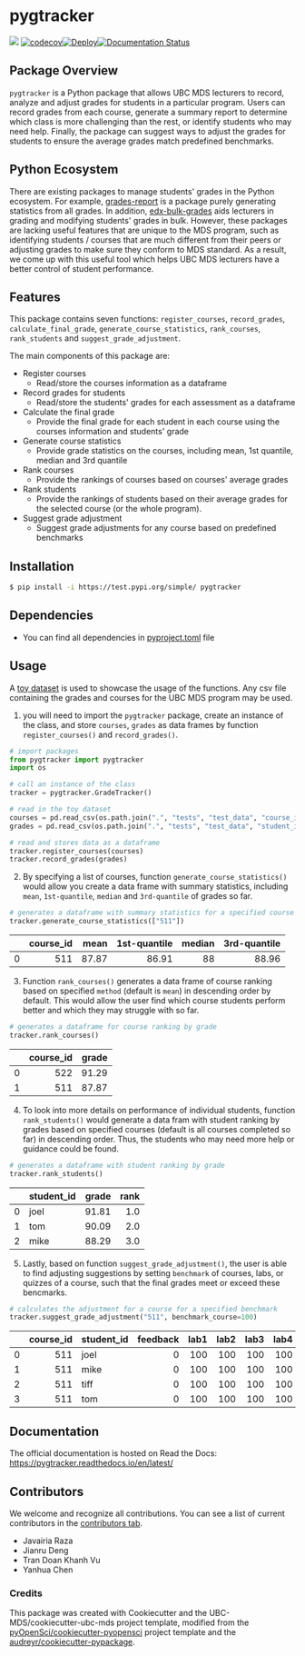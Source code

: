 # pygtracker 

![](https://github.com/UBC-MDS/pygtracker/workflows/build/badge.svg) [![codecov](https://codecov.io/gh/UBC-MDS/pygtracker/branch/main/graph/badge.svg)](https://codecov.io/gh/UBC-MDS/pygtracker)[![Deploy](https://github.com/UBC-MDS/pygtracker/actions/workflows/deploy.yml/badge.svg)](https://github.com/UBC-MDS/pygtracker/actions/workflows/deploy.yml)[![Documentation Status](https://readthedocs.org/projects/pygtracker/badge/?version=latest)](https://pygtracker.readthedocs.io/en/latest/?badge=latest)

## Package Overview
`pygtracker` is a Python package that allows UBC MDS lecturers to record, analyze and adjust grades for students in a particular program. Users can record grades from each course, generate a summary report to determine which class is more challenging than the rest, or identify students who may need help. Finally, the package can suggest ways to adjust the grades for students to ensure the average grades match predefined benchmarks. 

## Python Ecosystem
There are existing packages to manage students' grades in the Python ecosystem. For example, [grades-report](https://pypi.org/project/grades-report/) is a package purely generating statistics from all grades. In addition, [edx-bulk-grades](https://pypi.org/project/edx-bulk-grades/) aids lecturers in grading and modifying students' grades in bulk. However, these packages are lacking useful features that are unique to the MDS program, such as identifying students / courses that are much different from their peers or adjusting grades to make sure they conform to MDS standard. As a result, we come up with this useful tool which helps UBC MDS lecturers have a better control of student performance.

## Features
This package contains seven functions: `register_courses`, `record_grades`, `calculate_final_grade`, `generate_course_statistics`, `rank_courses`, `rank_students` and `suggest_grade_adjustment`.

The main components of this package are:

- Register courses
  - Read/store the courses information as a dataframe
- Record grades for students
  - Read/store the students' grades for each assessment as a dataframe
- Calculate the final grade
  - Provide the final grade for each student in each course using the courses information and students' grade
- Generate course statistics
  - Provide grade statistics on the courses, including mean, 1st quantile, median and 3rd quantile
- Rank courses
  - Provide the rankings of courses based on courses' average grades
- Rank students
  - Provide the rankings of students based on their average grades for the selected course (or the whole program).
- Suggest grade adjustment
  - Suggest grade adjustments for any course based on predefined benchmarks
  
## Installation

```bash
$ pip install -i https://test.pypi.org/simple/ pygtracker
```

## Dependencies

- You can find all dependencies in [pyproject.toml](https://github.com/UBC-MDS/pygtracker/blob/main/pyproject.toml) file

## Usage

A [toy dataset](https://github.com/UBC-MDS/pygtracker/tree/main/tests/test_data) is used to showcase the usage of the functions. Any csv file containing the grades and courses for the UBC MDS program may be used. 

1. you will need to import the `pygtracker` package, create an instance of the class, and store `courses`, `grades` as data frames by function `register_courses()` and `record_grades()`.

```python
# import packages 
from pygtracker import pygtracker 
import os 

# call an instance of the class
tracker = pygtracker.GradeTracker()

# read in the toy dataset 
courses = pd.read_csv(os.path.join(".", "tests", "test_data", "course_info.csv"))
grades = pd.read_csv(os.path.join(".", "tests", "test_data", "student_info.csv"))

# read and stores data as a dataframe 
tracker.register_courses(courses)
tracker.record_grades(grades)
```
2. By specifying a list of courses, function `generate_course_statistics()` would allow you create a data frame with summary statistics, including `mean`, `1st-quantile`, `median` and `3rd-quantile` of grades so far.

```python
# generates a dataframe with summary statistics for a specified course 
tracker.generate_course_statistics(["511"])
```
|    |   course_id |   mean |   1st-quantile |   median |   3rd-quantile |
|---:|------------:|-------:|---------------:|---------:|---------------:|
|  0 |         511 |  87.87 |          86.91 |       88 |          88.96 |

3. Function `rank_courses()` generates a data frame of course ranking based on specified `method` (default is `mean`) in descending order by default. This would allow the user find which course students perform better and which they may struggle with so far.

```python
# generates a dataframe for course ranking by grade 
tracker.rank_courses()
```
|    |   course_id |   grade |
|---:|------------:|--------:|
|  0 |         522 |   91.29 |
|  1 |         511 |   87.87 |

4. To look into more details on performance of individual students, function `rank_students()` would generate a data fram with student ranking by grades based on specified courses (default is all courses completed so far) in descending order. Thus, the students who may need more help or guidance could be found.

```python 
# generates a dataframe with student ranking by grade 
tracker.rank_students()
```
|    | student_id   |   grade |   rank   |
|---:|:-------------|--------:|---------:|
|  0 | joel         |   91.81 |      1.0 |
|  1 | tom          |   90.09 |      2.0 |
|  2 | mike         |   88.29 |      3.0 |

5. Lastly, based on function `suggest_grade_adjustment()`, the user is able to find adjusting suggestions by setting `benchmark` of courses, labs, or quizzes of a course, such that the final grades meet or exceed these bencmarks.

```python
# calculates the adjustment for a course for a specified benchmark 
tracker.suggest_grade_adjustment("511", benchmark_course=100)
```
|    |   course_id | student_id   |   feedback |   lab1 |   lab2 |   lab3 |   lab4 |   milestone1 |   milestone2 |   milestone3 |   milestone4 |   quiz1 |   quiz2 |
|---:|------------:|:-------------|-----------:|-------:|-------:|-------:|-------:|-------------:|-------------:|-------------:|-------------:|--------:|--------:|
|  0 |         511 | joel         |          0 |    100 |    100 |    100 |    100 |            0 |            0 |            0 |            0 |     100 |     100 |
|  1 |         511 | mike         |          0 |    100 |    100 |    100 |    100 |            0 |            0 |            0 |            0 |     100 |     100 |
|  2 |         511 | tiff         |          0 |    100 |    100 |    100 |    100 |            0 |            0 |            0 |            0 |     100 |     100 |
|  3 |         511 | tom          |          0 |    100 |    100 |    100 |    100 |            0 |            0 |            0 |            0 |     100 |     100 |


## Documentation

The official documentation is hosted on Read the Docs: https://pygtracker.readthedocs.io/en/latest/

## Contributors

We welcome and recognize all contributions. You can see a list of current contributors in the [contributors tab](https://github.com/UBC-MDS/pygtracker/graphs/contributors).

- Javairia Raza
- Jianru Deng
- Tran Doan Khanh Vu
- Yanhua Chen

### Credits

This package was created with Cookiecutter and the UBC-MDS/cookiecutter-ubc-mds project template, modified from the [pyOpenSci/cookiecutter-pyopensci](https://github.com/pyOpenSci/cookiecutter-pyopensci) project template and the [audreyr/cookiecutter-pypackage](https://github.com/audreyr/cookiecutter-pypackage).
